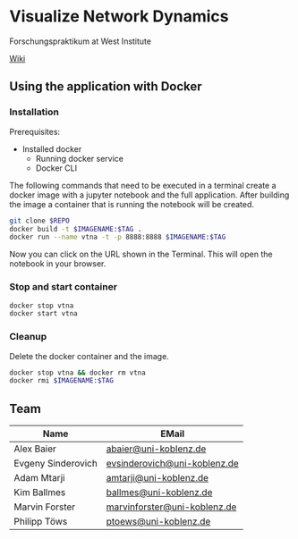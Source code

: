 # Visualize Network Dynamics
Forschungspraktikum at West Institute

[Wiki](https://gitlab.uni-koblenz.de/marvinforster/vtna/wikis/home)


## Using the application with Docker
### Installation
Prerequisites:
* Installed docker
  * Running docker service
  * Docker CLI

The following commands that need to be executed in a terminal create a docker image with a jupyter notebook and the full application.
After building the image a container that is running the notebook will be created.
```bash
git clone $REPO
docker build -t $IMAGENAME:$TAG .
docker run --name vtna -t -p 8888:8888 $IMAGENAME:$TAG
```

Now you can click on the URL shown in the Terminal. This will open the notebook in your browser.

### Stop and start container
```bash
docker stop vtna
docker start vtna
```

### Cleanup
Delete the docker container and the image.
```bash
docker stop vtna && docker rm vtna
docker rmi $IMAGENAME:$TAG
```

## Team

| Name              | EMail                        |
| --------          | --------                     |
| Alex Baier        | abaier@uni-koblenz.de        |
| Evgeny Sinderovich| evsinderovich@uni-koblenz.de |
| Adam Mtarji       | amtarji@uni-koblenz.de       |
| Kim Ballmes       | ballmes@uni-koblenz.de       |
| Marvin Forster    | marvinforster@uni-koblenz.de |
| Philipp Töws      | ptoews@uni-koblenz.de        |
